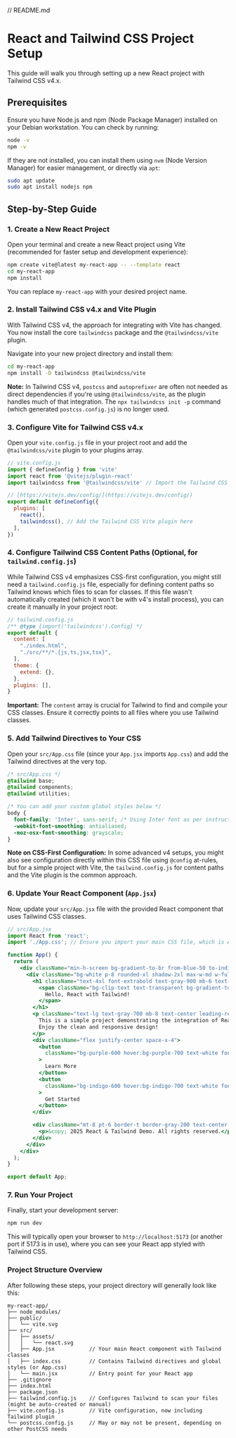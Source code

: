 // README.md
# React and Tailwind CSS Project Setup

This guide will walk you through setting up a new React project with Tailwind CSS v4.x.

## Prerequisites

Ensure you have Node.js and npm (Node Package Manager) installed on your Debian workstation. You can check by running:

```bash
node -v
npm -v
```

If they are not installed, you can install them using `nvm` (Node Version Manager) for easier management, or directly via `apt`:

```bash
sudo apt update
sudo apt install nodejs npm
```

## Step-by-Step Guide

### 1. Create a New React Project

Open your terminal and create a new React project using Vite (recommended for faster setup and development experience):

```bash
npm create vite@latest my-react-app -- --template react
cd my-react-app
npm install
```

You can replace `my-react-app` with your desired project name.

### 2. Install Tailwind CSS v4.x and Vite Plugin

With Tailwind CSS v4, the approach for integrating with Vite has changed. You now install the core `tailwindcss` package and the `@tailwindcss/vite` plugin.

Navigate into your new project directory and install them:

```bash
cd my-react-app
npm install -D tailwindcss @tailwindcss/vite
```

**Note:** In Tailwind CSS v4, `postcss` and `autoprefixer` are often not needed as direct dependencies if you're using `@tailwindcss/vite`, as the plugin handles much of that integration. The `npx tailwindcss init -p` command (which generated `postcss.config.js`) is no longer used.

### 3. Configure Vite for Tailwind CSS v4.x

Open your `vite.config.js` file in your project root and add the `@tailwindcss/vite` plugin to your plugins array.

```javascript
// vite.config.js
import { defineConfig } from 'vite'
import react from '@vitejs/plugin-react'
import tailwindcss from '@tailwindcss/vite' // Import the Tailwind CSS Vite plugin

// [https://vitejs.dev/config/](https://vitejs.dev/config/)
export default defineConfig({
  plugins: [
    react(),
    tailwindcss(), // Add the Tailwind CSS Vite plugin here
  ],
})
```

### 4. Configure Tailwind CSS Content Paths (Optional, for `tailwind.config.js`)

While Tailwind CSS v4 emphasizes CSS-first configuration, you might still need a `tailwind.config.js` file, especially for defining content paths so Tailwind knows which files to scan for classes. If this file wasn't automatically created (which it won't be with v4's install process), you can create it manually in your project root:

```javascript
// tailwind.config.js
/** @type {import('tailwindcss').Config} */
export default {
  content: [
    "./index.html",
    "./src/**/*.{js,ts,jsx,tsx}",
  ],
  theme: {
    extend: {},
  },
  plugins: [],
}
```
**Important:** The `content` array is crucial for Tailwind to find and compile your CSS classes. Ensure it correctly points to all files where you use Tailwind classes.

### 5. Add Tailwind Directives to Your CSS

Open your `src/App.css` file (since your `App.jsx` imports `App.css`) and add the Tailwind directives at the very top.

```css
/* src/App.css */
@tailwind base;
@tailwind components;
@tailwind utilities;

/* You can add your custom global styles below */
body {
  font-family: 'Inter', sans-serif; /* Using Inter font as per instructions */
  -webkit-font-smoothing: antialiased;
  -moz-osx-font-smoothing: grayscale;
}
```
**Note on CSS-First Configuration:** In some advanced v4 setups, you might also see configuration directly within this CSS file using `@config` at-rules, but for a simple project with Vite, the `tailwind.config.js` for content paths and the Vite plugin is the common approach.

### 6. Update Your React Component (`App.jsx`)

Now, update your `src/App.jsx` file with the provided React component that uses Tailwind CSS classes.

```jsx
// src/App.jsx
import React from 'react';
import './App.css'; // Ensure you import your main CSS file, which is App.css in this case

function App() {
  return (
    <div className="min-h-screen bg-gradient-to-br from-blue-50 to-indigo-100 flex items-center justify-center p-4">
      <div className="bg-white p-8 rounded-xl shadow-2xl max-w-md w-full border border-gray-100">
        <h1 className="text-4xl font-extrabold text-gray-900 mb-6 text-center">
          <span className="bg-clip-text text-transparent bg-gradient-to-r from-purple-600 to-indigo-700">
            Hello, React with Tailwind!
          </span>
        </h1>
        <p className="text-lg text-gray-700 mb-8 text-center leading-relaxed">
          This is a simple project demonstrating the integration of React and Tailwind CSS.
          Enjoy the clean and responsive design!
        </p>
        <div className="flex justify-center space-x-4">
          <button
            className="bg-purple-600 hover:bg-purple-700 text-white font-semibold py-3 px-6 rounded-lg shadow-md transition-all duration-300 transform hover:scale-105 focus:outline-none focus:ring-2 focus:ring-purple-500 focus:ring-offset-2"
          >
            Learn More
          </button>
          <button
            className="bg-indigo-600 hover:bg-indigo-700 text-white font-semibold py-3 px-6 rounded-lg shadow-md transition-all duration-300 transform hover:scale-105 focus:outline-none focus:ring-2 focus:ring-indigo-500 focus:ring-offset-2"
          >
            Get Started
          </button>
        </div>

        <div className="mt-8 pt-6 border-t border-gray-200 text-center text-gray-500 text-sm">
          <p>&copy; 2025 React & Tailwind Demo. All rights reserved.</p>
        </div>
      </div>
    </div>
  );
}

export default App;
```

### 7. Run Your Project

Finally, start your development server:

```bash
npm run dev
```

This will typically open your browser to `http://localhost:5173` (or another port if 5173 is in use), where you can see your React app styled with Tailwind CSS.

### Project Structure Overview

After following these steps, your project directory will generally look like this:

```
my-react-app/
├── node_modules/
├── public/
│   └── vite.svg
├── src/
│   ├── assets/
│   │   └── react.svg
│   ├── App.jsx           // Your main React component with Tailwind classes
│   ├── index.css         // Contains Tailwind directives and global styles (or App.css)
│   └── main.jsx          // Entry point for your React app
├── .gitignore
├── index.html
├── package.json
├── tailwind.config.js    // Configures Tailwind to scan your files (might be auto-created or manual)
├── vite.config.js        // Vite configuration, now including Tailwind plugin
└── postcss.config.js     // May or may not be present, depending on other PostCSS needs
